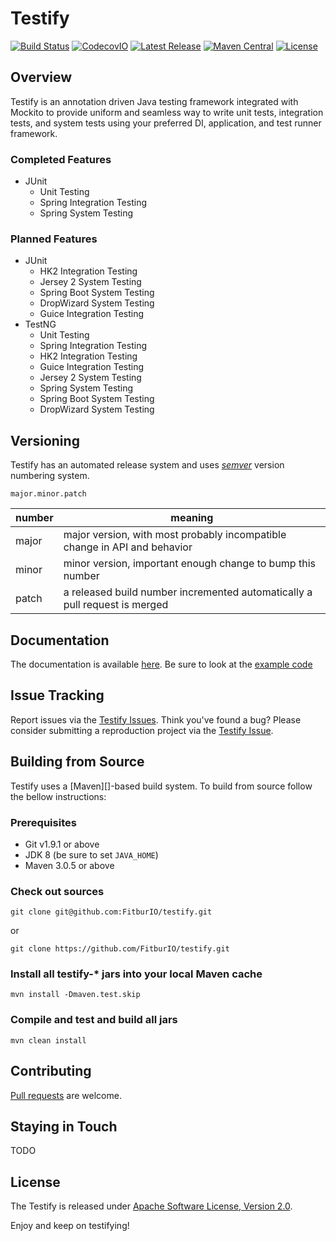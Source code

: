 # Testify
[![Build Status](https://travis-ci.org/FitburIO/testify.svg?branch=develop)](https://travis-ci.org/FitburIO/testify)
[![CodecovIO](https://codecov.io/github/FitburIO/testify/coverage.svg?branch=develop)](https://codecov.io/github/FitburIO/testify?branch=develop)
[![Latest Release](https://img.shields.io/github/release/FitburIO/testify.svg)]()
[![Maven Central](https://maven-badges.herokuapp.com/maven-central/com.fitbur.testify/parent/badge.svg?style=flat)](https://maven-badges.herokuapp.com/maven-central/com.fitbur.testify)
[![License](https://img.shields.io/github/license/FitburIO/testify.svg)](LICENSE)

## Overview
Testify is an annotation driven Java testing framework integrated with Mockito
to provide uniform and seamless way to write unit tests, integration tests, and
system tests using your preferred DI, application, and test runner framework.

### Completed Features
* JUnit
  * Unit Testing
  * Spring Integration Testing
  * Spring System Testing

### Planned Features
* JUnit
  * HK2 Integration Testing
  * Jersey 2 System Testing
  * Spring Boot System Testing
  * DropWizard System Testing
  * Guice Integration Testing
* TestNG
  * Unit Testing
  * Spring Integration Testing
  * HK2 Integration Testing
  * Guice Integration Testing
  * Jersey 2 System Testing
  * Spring System Testing
  * Spring Boot System Testing
  * DropWizard System Testing

## Versioning
Testify has an automated release system and uses [_semver_](http://semver.org/)
version numbering system.
```
major.minor.patch
```

| number | meaning                                                                    |
| ------ | -------------------------------------------------------------------------- |
| major  | major version, with most probably incompatible change in API and behavior  |
| minor  | minor version, important enough change to bump this number                 |
| patch  | a released build number incremented automatically a pull request is merged |

## Documentation
The documentation is available [here](http://fitburio.github.io/testify/). Be
sure to look at the [example code](https://github.com/FitburIO/testify/tree/master/examples)

## Issue Tracking
Report issues via the [Testify Issues](https://github.com/FitburIO/testify/issues).
Think you've found a bug? Please consider submitting a reproduction project via
the [Testify Issue](https://github.com/FitburIO/testify/issues).

## Building from Source
Testify uses a [Maven][]-based build system. To build from source follow the
bellow instructions:

### Prerequisites
* Git v1.9.1  or above
* JDK 8 (be sure to set `JAVA_HOME`)
* Maven 3.0.5 or above

### Check out sources
`git clone git@github.com:FitburIO/testify.git`

or

`git clone https://github.com/FitburIO/testify.git`

### Install all testify-\* jars into your local Maven cache
`mvn install -Dmaven.test.skip`

### Compile and test and build all jars
`mvn clean install`

## Contributing
[Pull requests](http://help.github.com/send-pull-requests) are welcome.

## Staying in Touch
TODO

## License
The Testify is released under [Apache Software License, Version 2.0](LICENSE).

Enjoy and keep on testifying!
